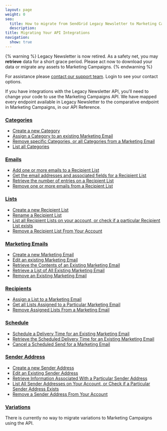 ```yaml
---
layout: page
weight: 0
seo:
  title: How to migrate from SendGrid Legacy Newsletter to Marketing Campaigns
  description:
title: Migrating Your API Integrations
navigation:
  show: true
---
```


{% warning %}
Legacy Newsletter is now retired.
As a safety net, you may **retrieve** data for a short grace period. Please act now to download your data or migrate any assets to Marketing Campaigns.
{% endwarning %}

For assistance please [contact our support team](https://support.sendgrid.com/). Login to see your contact options.

If you have integrations with the Legacy Newsletter API, you’ll need to change your code to use the Marketing Campaigns API. We have mapped every endpoint available in Legacy Newsletter to the comparative endpoint in Marketing Campaigns, in our API Reference.

<h3><a href="{{root_url}}/API_Reference/Web_API/Legacy_Features/Marketing_Emails_API/Migration/categories.html">Categories</a></h3>

<ul>
<li><a href="{{root_url}}/API_Reference/Web_API/Legacy_Features/Marketing_Emails_API/Migration/categories.html">Create a new Category</a></li>
<li><a href="{{root_url}}/API_Reference/Web_API/Legacy_Features/Marketing_Emails_API/Migration/categories.html">Assign a Category to an existing Marketing Email</a></li>
<li><a href="{{root_url}}/API_Reference/Web_API/Legacy_Features/Marketing_Emails_API/Migration/categories.html">Remove specific Categories, or all Categories from a Marketing Email</a></li>
<li><a href="{{root_url}}/API_Reference/Web_API/Legacy_Features/Marketing_Emails_API/Migration/categories.html">List all Categories</a></li>
</ul>


<h3><a href="{{root_url}}/API_Reference/Web_API/Legacy_Features/Marketing_Emails_API/Migration/emails.html">Emails</a></h3>

<ul>
  <li><a href="{{root_url}}/API_Reference/Web_API/Legacy_Features/Marketing_Emails_API/Migration/emails.html#-Add-one-or-more-emails-to-a-Recipient-List">Add one or more emails to a Recipient List</a></li>
  <li><a href="{{root_url}}/API_Reference/Web_API/Legacy_Features/Marketing_Emails_API/Migration/emails.html#-Get-the-email-addresses-and-associated-fields-for-Recipient-List">Get the email addresses and associated fields for a Recipient List</a></li>
  <li><a href="{{root_url}}/API_Reference/Web_API/Legacy_Features/Marketing_Emails_API/Migration/emails.html#-Retrieve-the-number-of-entries-on-Recipient-List">Retrieve the number of entries on a Recipient List</a></li>
  <li><a href="{{root_url}}/API_Reference/Web_API/Legacy_Features/Marketing_Emails_API/Migration/emails.html#-Remove-one-or-more-emails-from-Recipient-List">Remove one or more emails from a Recipient List</a></li>
</ul>

<h3><a href="{{root_url}}/API_Reference/Web_API/Legacy_Features/Marketing_Emails_API/Migration/lists.html">Lists</a></h3>

<ul>
  <li><a href="{{root_url}}/API_Reference/Web_API/Legacy_Features/Marketing_Emails_API/Migration/lists.html#-Create-new-Recipient-List">Create a new Recipient List</a></li>
  <li><a href="{{root_url}}/API_Reference/Web_API/Legacy_Features/Marketing_Emails_API/Migration/lists.html#-Rename-Recipient-List">Rename a Recipient List</a></li>
  <li><a href="{{root_url}}/API_Reference/Web_API/Legacy_Features/Marketing_Emails_API/Migration/lists.html#-List-all-Recipient-Lists-on-your-Account-or-check-if-particular-Recipient-List">List all Recipient Lists on your account, or check if a particular Recipient List exists</a></li>
  <li><a href="{{root_url}}/API_Reference/Web_API/Legacy_Features/Marketing_Emails_API/Migration/lists.html#-Remove-Recipient-List-From-Your-Account">Remove a Recipient List From Your Account</a></li>
</ul>


<h3><a href="{{root_url}}/API_Reference/Web_API/Legacy_Features/Marketing_Emails_API/Migration/marketing_emails.html">Marketing Emails</a></h3>

<ul>
  <li><a href="{{root_url}}/API_Reference/Web_API/Legacy_Features/Marketing_Emails_API/Migration/marketing_emails.html#-Create-new-Marketing-Email">Create a new Marketing Email</a></li>
  <li><a href="{{root_url}}/API_Reference/Web_API/Legacy_Features/Marketing_Emails_API/Migration/marketing_emails.html#-Edit-an-existing-Marketing-Email">Edit an existing Marketing Email</a></li>
  <li><a href="{{root_url}}/API_Reference/Web_API/Legacy_Features/Marketing_Emails_API/Migration/marketing_emails.html#-Retrieve-the-Contents-of-an-Existing-Marketing-Email">Retrieve the Contents of an Existing Marketing Email</a></li>
  <li><a href="{{root_url}}/API_Reference/Web_API/Legacy_Features/Marketing_Emails_API/Migration/marketing_emails.html#-Retrieve-List-Of-All-Existing-Marketing-Email">Retrieve a List of All Existing Marketing Email</a></li>
  <li><a href="{{root_url}}/API_Reference/Web_API/Legacy_Features/Marketing_Emails_API/Migration/marketing_emails.html#-Remove-an-Existing-Marketing-Email">Remove an Existing Marketing Email</a></li>
</ul>


<h3><a href="{{root_url}}/API_Reference/Web_API/Legacy_Features/Marketing_Emails_API/Migration/recipients.html">Recipients</a></h3>

<ul>
  <li><a href="{{root_url}}/API_Reference/Web_API/Legacy_Features/Marketing_Emails_API/Migration/recipients.html#-Assign-List-to-Marketing-Email">Assign a List to a Marketing Email</a></li>
  <li><a href="{{root_url}}/API_Reference/Web_API/Legacy_Features/Marketing_Emails_API/Migration/recipients.html#-Get-all-Lists-Assigned-to-Particular-Marketing-Email">Get all Lists Assigned to a Particular Marketing Email</a></li>
  <li><a href="{{root_url}}/API_Reference/Web_API/Legacy_Features/Marketing_Emails_API/Migration/recipients.html#-Remove-Assigned-Lists-From-Marketing-Email">Remove Assigned Lists From a Marketing Email</a></li>
</ul>

<h3><a href="{{root_url}}/API_Reference/Web_API/Legacy_Features/Marketing_Emails_API/Migration/categories.html">Schedule</a></h3>

<ul>
  <li><a href="{{root_url}}/API_Reference/Web_API/Legacy_Features/Marketing_Emails_API/Migration/schedule.html#-Schedule-Delivery-Time-for-an-Existing-Marketing-Email">Schedule a Delivery Time for an Existing Marketing Email</a></li>
  <li><a href="{{root_url}}/API_Reference/Web_API/Legacy_Features/Marketing_Emails_API/Migration/schedule.html#-Retrieve-the-Scheduled-Delivery-Time-for-an-Existing-Marketing-Email">Retrieve the Scheduled Delivery Time for an Existing Marketing Email</a></li>
  <li><a href="{{root_url}}/API_Reference/Web_API/Legacy_Features/Marketing_Emails_API/Migration/schedule.html#-Cancel-Scheduled-Send-for-Marketing-Email">Cancel a Scheduled Send for a Marketing Email</a></li>
</ul>


<h3><a href="{{root_url}}/API_Reference/Web_API/Legacy_Features/Marketing_Emails_API/Migration/sender_address.html">Sender Address</a></h3>

<ul>
  <li><a href="{{root_url}}/API_Reference/Web_API/Legacy_Features/Marketing_Emails_API/Migration/sender_address.html#-Create-New-Sender-Address">Create a new Sender Address</a></li>
  <li><a href="{{root_url}}/API_Reference/Web_API/Legacy_Features/Marketing_Emails_API/Migration/sender_address.html#-Edit-an-Existing-Sender-Address">Edit an Existing Sender Address</a></li>
  <li><a href="{{root_url}}/API_Reference/Web_API/Legacy_Features/Marketing_Emails_API/Migration/sender_address.html#-Retrieve-Information-Associated-With-Particular-Sender-Address">Retrieve Information Associated With a Particular Sender Address</a></li>
  <li><a href="{{root_url}}/API_Reference/Web_API/Legacy_Features/Marketing_Emails_API/Migration/sender_address.html#-List-All-Sender-Addresse-on-Your-Account-or-check-if-Particular-Sender-Address-Exists">List All Sender Addresses on Your Account, or Check if a Particular Sender Address Exists</a></li>
  <li><a href="{{root_url}}/API_Reference/Web_API/Legacy_Features/Marketing_Emails_API/Migration/sender_address.html#-Remove-Sender-Address-From-Your-Account">Remove a Sender Address From Your Account</a></li>
</ul>


<h3><a href="{{root_url}}/API_Reference/Web_API/Legacy_Features/Marketing_Emails_API/Migration/variations.html">Variations</a></h3>

There is currently no way to migrate variations to Marketing Campaigns using the API.
